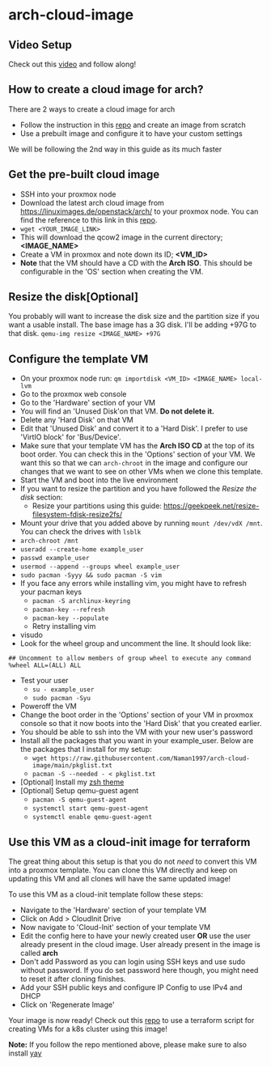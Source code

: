 # arch-cloud-image

## Video Setup
Check out this [video](https://youtu.be/7FkfbxdQyt8) and follow along!

## How to create a cloud image for arch?

There are 2 ways to create a cloud image for arch
- Follow the instruction in this [repo](https://github.com/hartwork/image-bootstrap) and create an image from scratch
- Use a prebuilt image and configure it to have your custom settings

We will be following the 2nd way in this guide as its much faster

## Get the pre-built cloud image

- SSH into your proxmox node
- Download the latest arch cloud image from https://linuximages.de/openstack/arch/ to your proxmox node. You can find the reference to this link in this [repo](https://github.com/hartwork/image-bootstrap).
- `wget <YOUR_IMAGE_LINK>`
- This will download the qcow2 image in the current directory; **<IMAGE_NAME>**
- Create a VM in proxmox and note down its ID; **<VM_ID>**
- **Note** that the VM should have a CD with the **Arch ISO**. This should be configurable in the 'OS' section when creating the VM.


## Resize the disk[Optional]
You probably will want to increase the disk size and the partition size if you want a usable install. The base image has a 3G disk. I'll be adding +97G to that disk.
`qemu-img resize <IMAGE_NAME> +97G`

## Configure the template VM

- On your proxmox node run: `qm importdisk <VM_ID> <IMAGE_NAME> local-lvm`
- Go to the proxmox web console
- Go to the 'Hardware' section of your VM
- You will find an 'Unused Disk'on that VM. **Do not delete it.**
- Delete any 'Hard Disk' on that VM
- Edit that 'Unused Disk' and convert it to a 'Hard Disk'. I prefer to use 'VirtIO block' for 'Bus/Device'.
- Make sure that your template VM has the **Arch ISO CD** at the top of its boot order. You can check this in the 'Options' section of your VM. We want this so that we can `arch-chroot` in the image and configure our changes that we want to see on other VMs when we clone this template.
- Start the VM and boot into the live environment
- If you want to resize the partition and you have followed the *Resize the disk* section:
    - Resize your partitions using this guide: https://geekpeek.net/resize-filesystem-fdisk-resize2fs/
- Mount your drive that you added above by running `mount /dev/vdX /mnt`. You can check the drives with `lsblk`
- `arch-chroot /mnt`
- `useradd --create-home example_user`
- `passwd example_user`
- `usermod --append --groups wheel example_user`
- `sudo pacman -Syyy && sudo pacman -S vim`
- If you face any errors while installing vim, you might have to refresh your pacman keys
    - `pacman -S archlinux-keyring`
    - `pacman-key --refresh`
    - `pacman-key --populate`
    - Retry installing vim
- visudo
- Look for the wheel group and uncomment the line. It should look like:
```
## Uncomment to allow members of group wheel to execute any command
%wheel ALL=(ALL) ALL
```
- Test your user
  - `su - example_user`
  - `sudo pacman -Syu`
- Poweroff the VM
- Change the boot order in the 'Options' section of your VM in proxmox console so that it now boots into the 'Hard Disk' that you created earlier.
- You should be able to ssh into the VM with your new user's password
- Install all the packages that you want in your example_user. Below are the packages that I install for my setup:
  - `wget https://raw.githubusercontent.com/Naman1997/arch-cloud-image/main/pkglist.txt`
  - `pacman -S --needed - < pkglist.txt`
- [Optional] Install my [zsh theme](https://github.com/Naman1997/Terminal-themes/tree/main/zsh)
- [Optional] Setup qemu-guest agent
    - `pacman -S qemu-guest-agent`
    - `systemctl start qemu-guest-agent`
    - `systemctl enable qemu-guest-agent`

## Use this VM as a cloud-init image for terraform
The great thing about this setup is that you do not *need* to convert this VM into a proxmox template. You can clone this VM directly and keep on updating this VM and all clones will have the same updated image!

To use this VM as a cloud-init template follow these steps:
- Navigate to the 'Hardware' section of your template VM
- Click on Add > CloudInit Drive
- Now navigate to 'Cloud-Init' section of your template VM
- Edit the config here to have your newly created user **OR** use the user already present in the cloud image. User already present in the image is called **arch**
- Don't add Password as you can login using SSH keys and use sudo without password. If you do set password here though, you might need to reset it after cloning finishes.
- Add your SSH public keys and configure IP Config to use IPv4 and DHCP
- Click on 'Regenerate Image'

Your image is now ready! 
Check out this [repo](https://github.com/Naman1997/proxmox-terraform-template-k8s) to use a terraform script for creating VMs for a k8s cluster using this image!

**Note:** If you follow the repo mentioned above, please make sure to also install [yay](https://github.com/Jguer/yay)
